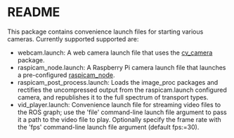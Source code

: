 # README #

This package contains convenience launch files for starting various cameras.
Currently supported supported are:

* webcam.launch: A web camera launch file that uses the [cv\_camera](http://wiki.ros.org/cv_camera) package.
* raspicam\_node.launch: A Raspberry Pi camera launch file that launches a pre-configured [raspicam\_node](https://github.com/fpasteau/raspicam_node).
* raspicam\_post\_process.launch: Loads the image\_proc packages and rectifies the uncompressed output from the raspicam.launch configured camera, and republishes it to the full spectrum of transport types.
* vid\_player.launch: Convenience launch file for streaming video files to the ROS graph; use the 'file' command-line launch file argument to pass it a path to the video file to play. Optionally specify the frame rate with the 'fps' command-line launch file argument (default fps:=30).
